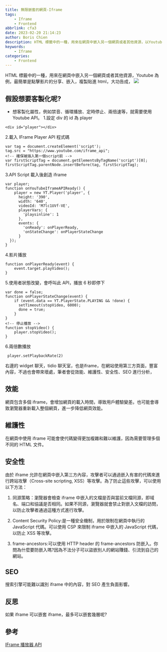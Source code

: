 ```yaml
---
title: 無限嵌套的網頁-Iframe
tags:
    - Iframe
    - Frontend
abbrlink: cfa3
date: 2023-02-20 21:14:23
author: Boris Chien
description: HTML 標籤中的一種，用來在網頁中嵌入另一個網頁或者其他資源，以Youtube例子，最簡單的方式點擊影片的分享、嵌入，複製貼進html，大功告成
keywords:
    - Iframe
categories:
    - Frontend
---
```


HTML 標籤中的一種，用來在網頁中嵌入另一個網頁或者其他資源，Youtube 為例，最簡單是點擊影片的分享、嵌入，複製貼進 html，大功告成，
![](/images/embed.jpg)

## 假設想要客製化呢?
-   想客製化屬性，例如禁音、循環播放、定時停止、兩倍速等，就需要使用 Youtube API。
 1.設定 div 的 id 為 player

```
<div id="player"></div>
```

2.載入 IFrame Player API 程式碼

```
var tag = document.createElement('script');
tag.src = "https://www.youtube.com/iframe_api";
<!-- 確保被插入第一個script前 -->
var firstScriptTag = document.getElementsByTagName('script')[0];
firstScriptTag.parentNode.insertBefore(tag, firstScriptTag);
```

3.API Script 載入後創造 iframe

```
var player;
function onYouTubeIframeAPIReady() {
    player = new YT.Player('player', {
      height: '390',
      width: '640',
      videoId: 'M7lc1UVf-VE',
      playerVars: {
        'playsinline': 1
      },
      events: {
        'onReady': onPlayerReady,
        'onStateChange': onPlayerStateChange
      }
  });
}
```

4.影片播放

```
function onPlayerReady(event) {
    event.target.playVideo();
}
```

5.使用者狀態改變，會呼叫此 API，播放 6 秒即停下

```
var done = false;
function onPlayerStateChange(event) {
    if (event.data == YT.PlayerState.PLAYING && !done) {
      setTimeout(stopVideo, 6000);
      done = true;
    }
}
<!-- 停止播放 -->
function stopVideo() {
    player.stopVideo();
}
```

6.兩倍數播放

```
 player.setPlaybackRate(2)

```

右邊的 widget 聊天，tidio 聊天室，也是iframe，在網站使用第三方頁面，豐富內容，不過也會帶來壞處，筆者會從效能、維護性、安全性、SEO 進行分析，

## 效能
網頁包含多個 iframe，會增加網頁的載入時間，導致用戶體驗變差。也可能會導致瀏覽器重新載入整個網頁，進一步降低網頁效能。

## 維護性
在網頁中使用 iframe 可能會使代碼變得更加複雜和難以維護，因為需要管理多個不同的 HTML 文件。

## 安全性
由於 iframe 允許在網頁中嵌入第三方內容，攻擊者可以通過嵌入有害的代碼來進行跨站攻擊（Cross-site scripting, XSS）等攻擊。為了防止這些攻擊，可以使用以下方法：

1. 同源策略：瀏覽器會檢查 iframe 中嵌入的文檔是否與當前文檔同源，即域名、端口和協議是否相同。如果不同源，瀏覽器就會禁止對嵌入文檔的訪問，以防止攻擊者通過這種方式進行攻擊。

2. Content Security Policy:是一種安全機制，用於限制在網頁中執行的 JavaScript 代碼。可以使用 CSP 來限制 iframe 中嵌入的 JavaScript 代碼，以防止 XSS 等攻擊。

3. frame-ancestors:可以使用 HTTP header 的 frame-ancestors 防嵌入。你問為什麼要防嵌入嗎?因為不法分子可以盜嵌別人的網站賺錢、引流到自己的網站。

## SEO

搜索引擎可能難以識別 iframe 中的內容，對 SEO 產生負面影響。

## 反思

如果 iframe 可以嵌套 iframe，最多可以嵌套幾層呢?

## 參考

[IFrame 播放器 API](https://developers.google.com/youtube/iframe_api_reference)
